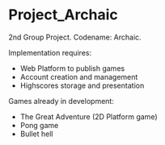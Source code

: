 # Project_Archaic

2nd Group Project. Codename: Archaic.

Implementation requires:

- Web Platform to publish games
- Account creation and management
- Highscores storage and presentation

Games already in development:

- The Great Adventure (2D Platform game)
- Pong game
- Bullet hell

